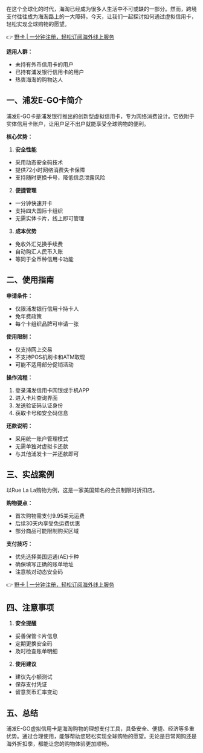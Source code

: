 在这个全球化的时代，海淘已经成为很多人生活中不可或缺的一部分。然而，跨境支付往往成为海淘路上的一大障碍。今天，让我们一起探讨如何通过虚拟信用卡，轻松实现全球购物的愿望。

👉 [野卡 | 一分钟注册，轻松订阅海外线上服务](https://bit.ly/bewildcard)

**适用人群：**
- 未持有外币信用卡的用户
- 已持有浦发银行信用卡的用户
- 热衷海淘的购物达人

## 一、浦发E-GO卡简介

浦发E-GO卡是浦发银行推出的创新型虚拟信用卡，专为网络消费设计。它依附于实体信用卡账户，让用户足不出户就能享受全球购物的便利。

**核心优势：**

1. **安全性能**
- 采用动态安全码技术
- 提供72小时网络消费失卡保障
- 支持随时更换卡号，降低信息泄露风险

2. **便捷管理**
- 一分钟快速开卡
- 支持四大国际卡组织
- 无需实体卡片，线上即可管理

3. **成本优势**
- 免收外汇兑换手续费
- 自动购汇人民币入账
- 等同于全币种信用卡功能

## 二、使用指南

**申请条件：**
- 仅限浦发银行信用卡持卡人
- 免年费政策
- 每个卡组织品牌可申请一张

**使用限制：**
- 仅支持网上交易
- 不支持POS机刷卡和ATM取现
- 可能不适用部分促销活动

**操作流程：**
1. 登录浦发信用卡网银或手机APP
2. 进入卡片查询界面
3. 发送验证码认证身份
4. 获取卡号和安全码信息

**还款说明：**
- 采用统一账户管理模式
- 无需单独对虚拟卡还款
- 与其他浦发卡一并还款即可

## 三、实战案例

以Rue La La购物为例，这是一家美国知名的会员制限时折扣店。

**购物要点：**
- 首次购物需支付9.95美元运费
- 后续30天内享受免运费优惠
- 部分商品可能限制购买区域

**支付技巧：**
- 优先选择美国运通(AE)卡种
- 确保填写正确的账单地址
- 注意核对动态安全码

👉 [野卡 | 一分钟注册，轻松订阅海外线上服务](https://bit.ly/bewildcard)

## 四、注意事项

1. **安全提醒**
- 妥善保管卡片信息
- 定期更换安全码
- 及时检查账单明细

2. **使用建议**
- 建议先小额测试
- 保存支付凭证
- 留意货币汇率变动

## 五、总结

浦发E-GO虚拟信用卡是海淘购物的理想支付工具，具备安全、便捷、经济等多重优势。通过合理使用，能够帮助您轻松实现全球购物的愿望。无论是日常网购还是海外折扣季，都能让您的购物体验更加顺畅。